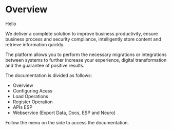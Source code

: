 # Overview

Hello

We deliver a complete solution to improve business productivity, ensure business process and security compliance, intelligently store content and retrieve information quickly.

The platform allows you to perform the necessary migrations or integrations between systems to further increase your experience, digital transformation and the guarantee of positive results.

The documentation is divided as follows:

* Overview
* Configuring Acess
* Load Operations
* Register Operation
* APIs ESP
* Webservice (Export Data, Docs, ESP and Neuro)

Follow the menu on the side to access the documentation.
